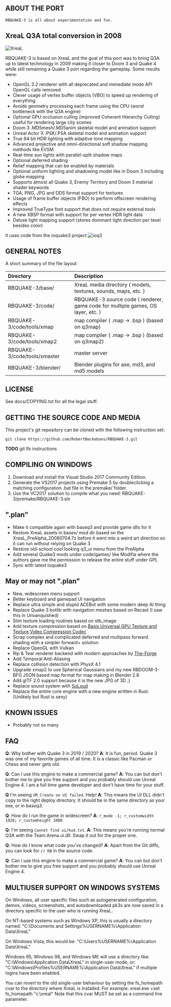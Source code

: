 ## ABOUT THE PORT

`RBQUAKE-3 is all about experimentation and fun.`

## XreaL Q3A total conversion in 2008

![XreaL](https://github.com/RobertBeckebans/RBQUAKE-3/raw/master/docs/xreal_scrnshot.jpg)

RBQUAKE-3 is based on XreaL and the goal of this port was to bring Q3A up to latest technology in 2009 making it closer to Doom 3 and Quake 4 while still remaining a Quake 3 port regarding the gameplay. Some results were:

* OpenGL 3.2 renderer with all deprecated and immediate mode API OpenGL calls removed
* Clever usage of vertex buffer objects (VBO) to speed up rendering of everything
* Avoids geometry processing each frame using the CPU (worst bottleneck with the Q3A engine)
* Optional GPU occlusion culling (improved Coherent Hierarchy Culling) useful for rendering large city scenes
* Doom 3 .MD5mesh/.MD5anim skeletal model and animation support
* Unreal Actor X .PSK/.PSA skeletal model and animation support
* True 64 bit HDR lighting with adaptive tone mapping
* Advanced projective and omni-directional soft shadow mapping methods like EVSM
* Real-time sun lights with parallel-split shadow maps
* Optional deferred shading
* Relief mapping that can be enabled by materials
* Optional uniform lighting and shadowing model like in Doom 3 including globe mapping
* Supports almost all Quake 3, Enemy Territory and Doom 3 material shader keywords
* TGA, PNG, JPG and DDS format support for textures
* Usage of frame buffer objects (FBO) to perform offscreen rendering effects
* Improved TrueType font support that does not require external tools
* A new XBSP format with support for per vertex HDR light data
* Deluxe light mapping support (stores dominant light direction per texel besides color)


It uses code from the ioquake3 project ![ioq3](https://github.com/RobertBeckebans/RBQUAKE-3/raw/master/docs/ioquake3_logo.png)


## GENERAL NOTES

A short summary of the file layout:

Directory                     | Description
:---------------------------- | :------------------------------------------------
RBQUAKE-3/base/                   | XreaL media directory ( models, textures, sounds, maps, etc. )
RBQUAKE-3/code/                   | RBQUAKE-3 source code ( renderer, game code for multiple games, OS layer, etc. )
RBQUAKE-3/code/tools/xmap         | map compiler ( .map -> .bsp ) (based on q3map)
RBQUAKE-3/code/tools/xmap2        | map compiler ( .map -> .bsp ) (based on q3map2)
RBQUAKE-3/code/tools/xmaster	  | master server
RBQUAKE-3/blender/          	  | Blender plugins for ase, md3, and md5 models


## LICENSE

See docs/COPYING.txt for all the legal stuff.


## GETTING THE SOURCE CODE AND MEDIA

This project's git repository can be cloned with the following instruction set: 

`
git clone https://github.com/RobertBeckebans/RBQUAKE-3.git
`

**TODO** git lfs instructions

## COMPILING ON WINDOWS

1. Download and install the Visual Studio 2017 Community Edition.
2. Generate the VS2017 projects using Premake 5 by doubleclicking a matching configuration .bat file in the premake/ folder.
3. Use the VC2017 solution to compile what you need: RBQUAKE-3/premake/RBQUAKE-3.sln

## ".plan"
- Make it compatible again with baseq3 and provide game dlls for it
- Restore XreaL assets in basex/ mod dir based on the XreaL_PreAlpha_20080704.7z before it went into a weird art direction so it can run without relying on Quake 3
- Restore old-school cool looking q3_ui menu from the PreAlpha
- Add several Quake3 mods under code/games/ like Modifia where the authors gave me the permission to release the entire stuff under GPL
- Sync with latest ioquake3

## May or may not ".plan"
- New, widescreen menu support
- Better keyboard and gamepad UI navigation
- Replace ultra simple and stupid ACEBot with some modern deep AI thing
- Replace Quake 3 botlib with navigation meshes based on Recast (I saw this in Unvanquished)
- Slim texture loading routines based on stb_image
- Add texture compression based on [Basis Universal GPU Texture and Texture Video Compression Codec](https://github.com/binomialLLC/basis_universal)
- Scrap complex and complicated deferred and multipass forward shading with a simpler forward+ solution
- Replace OpenGL with Vulkan
- Rip & Tear renderer backend with modern approaches by [The-Forge](https://github.com/ConfettiFX/The-Forge)
- Add Temporal Anti-Aliasing
- Replace collision detection with PhysX 4.1
- Upgrade xmap2 to use Spherical Gaussians and my new RBDOOM-3-BFG JSON based map format for map making in Blender 2.8
- Add glTF 2.0 support because it is the new JPG of 3D ;)
- Replace sound system with [SoLoud](https://github.com/jarikomppa/soloud)
- Replace the entire core engine with a new engine written in Rust. (Unlikely but Rust is sexy)

## KNOWN ISSUES

- Probably not so many

## FAQ ##

**Q**: Why bother with Quake 3 in 2019 / 2020?
**A**: It is fun, period. Quake 3 was one of my favorite games of all time. It is a classic like Pacman or Chess and never gets old.

**Q**: Can I use this engine to make a commercial game?
**A**: You can but don't bother me to give you free support and you probably should use Unreal Engine 4. I am a full time game developer and don't have time for your stuff.

**Q** I'm seeing `VM_Create on UI failed`. Help!
**A**: This means the UI DLL didn't copy to the right deploy directory. It should be in the same directory as your exe, or in _baseq3_.

**Q**: How do I run the game in widescreen?
**A**: `r_mode -1; r_customwidth 1920; r_customheight 1080`

**Q**: I'm seeing `Cannot find ui/hud.txt`.
**A**: This means you're running normal Q3A with the Team Arena ui.dll. Swap it out for the proper one.

**Q**: How do I know what code you've changed?
**A**: Apart from the Git diffs, you can look for `// RB` in the source code.

**Q**: Can I use this engine to make a commercial game?
**A**: You can but don't bother me to give you free support and you probably should use Unreal Engine 4.

## MULTIUSER SUPPORT ON WINDOWS SYSTEMS

On Windows, all user specific files such as autogenerated configuration,
demos, videos, screenshots, and autodownloaded pk3s are now saved in a
directory specific to the user who is running XreaL.

On NT-based systems such as Windows XP, this is usually a directory named:
  "C:\Documents and Settings\%USERNAME%\Application Data\XreaL\"

On Windows Vista, this would be:
  "C:\Users\%USERNAME%\Application Data\XreaL\"

Windows 95, Windows 98, and Windows ME will use a directory like:
  "C:\Windows\Application Data\XreaL"
in single-user mode, or:
  "C:\Windows\Profiles\%USERNAME%\Application Data\XreaL"
if multiple logins have been enabled.

You can revert to the old single-user behaviour by setting the fs_homepath
cvar to the directory where XreaL is installed.  For example:
  xreal.exe +set fs_homepath "c:\xreal"
Note that this cvar MUST be set as a command line parameter.